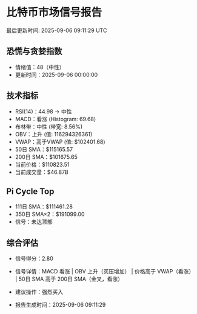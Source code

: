 # 比特币市场信号报告

最后更新时间: 2025-09-06 09:11:29 UTC

## 恐慌与贪婪指数
- 情绪值：48（中性）
- 更新时间：2025-09-06 00:00:00

## 技术指标
- RSI(14)：44.98 → 中性
- MACD：看涨 (Histogram: 69.68)
- 布林带：中性 (带宽: 8.56%)
- OBV：上升 (值: 116294326361)
- VWAP：高于VWAP (值: $102401.68)
- 50日 SMA：$115165.57
- 200日 SMA：$101675.65
- 当前价格：$110823.51
- 当前成交量：$46.87B

## Pi Cycle Top
- 111日 SMA：$111461.28
- 350日 SMA×2：$191099.00
- 信号：未达顶部

## 综合评估
- 信号得分：2.80
- 信号详情：MACD 看涨 | OBV 上升（买压增加） | 价格高于 VWAP（看涨） | 50日 SMA 高于 200日 SMA（金叉，看涨）
- 建议操作：强烈买入

- 报告生成时间：2025-09-06 09:11:29